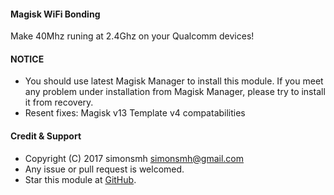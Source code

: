 #### Magisk WiFi Bonding

Make 40Mhz runing at 2.4Ghz on your Qualcomm devices!

#### NOTICE

* You should use latest Magisk Manager to install this module. If you meet any problem under installation from Magisk Manager, please try to install it from recovery.
* Resent fixes:
Magisk v13 Template v4 compatabilities

#### Credit & Support

* Copyright (C) 2017 simonsmh <simonsmh@gmail.com>
* Any issue or pull request is welcomed.
* Star this module at [GitHub](https://github.com/Magisk-Modules-Repo/magisk-notocoloremoji-replacer).

